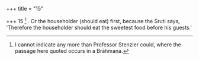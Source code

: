 +++
title = "15"

+++
15 [^5] . Or the householder (should eat) first, because the Śruti says, 'Therefore the householder should eat the sweetest food before his guests.'


[^5]:  I cannot indicate any more than Professor Stenzler could, where the passage here quoted occurs in a Brāhmaṇa.
